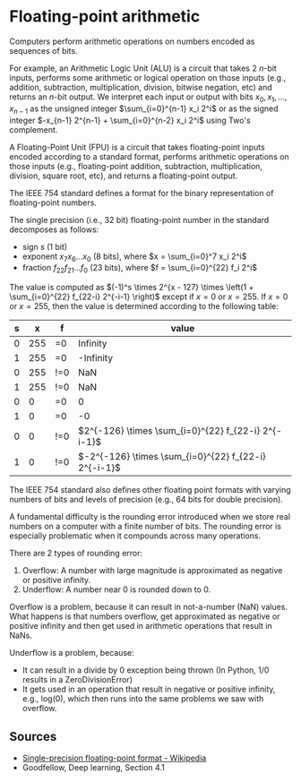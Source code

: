 # Floating-point arithmetic

Computers perform arithmetic operations on numbers encoded as sequences of bits.

For example, an Arithmetic Logic Unit (ALU) is a circuit that takes 2 $n$-bit inputs, performs some arithmetic or logical operation on those inputs (e.g., addition, subtraction, multiplication, division, bitwise negation, etc) and returns an $n$-bit output. We interpret each input or output with bits $x_0, x_1, \ldots, x_{n-1}$ as the unsigned integer $\sum_{i=0}^{n-1} x_i 2^i$ or as the signed integer $-x_{n-1} 2^{n-1} + \sum_{i=0}^{n-2} x_i 2^i$ using Two's complement.

A Floating-Point Unit (FPU) is a circuit that takes floating-point inputs encoded according to a standard format, performs arithmetic operations on those inputs (e.g., floating-point addition, subtraction, multiplication, division, square root, etc), and returns a floating-point output.

The IEEE 754 standard defines a format for the binary representation of floating-point numbers.

The single precision (i.e., 32 bit) floating-point number in the standard decomposes as follows:

* sign $s$ (1 bit)
* exponent $x_7 x_6 \dots x_0$ (8 bits), where $x = \sum_{i=0}^7 x_i 2^i$ 
* fraction $f_{22} f_{21} \dots f_0$ (23 bits), where $f = \sum_{i=0}^{22} f_i 2^i$

The value is computed as $(-1)^s \times 2^{x - 127} \times \left(1 + \sum_{i=0}^{22} f_{22-i} 2^{-i-1} \right)$ except if $x = 0$ or $x = 255$. If $x = 0$ or $x = 255$, then the value is determined according to the following table:

|s|x|f|value|
|-|-|-|-----|
|0|255|=0|Infinity|
|1|255|=0|-Infinity|
|0|255|!=0|NaN|
|1|255|!=0|NaN|
|0|0|=0|0|
|1|0|=0|-0|
|0|0|!=0|$2^{-126} \times \sum_{i=0}^{22} f_{22-i} 2^{-i-1}$|
|1|0|!=0|$-2^{-126} \times \sum_{i=0}^{22} f_{22-i} 2^{-i-1}$|

The IEEE 754 standard also defines other floating point formats with varying numbers of bits and levels of precision (e.g., 64 bits for double precision).

A fundamental difficulty is the rounding error introduced when we store real numbers on a computer with a finite number of bits. The rounding error is especially problematic when it compounds across many operations.

There are 2 types of rounding error:

1. Overflow: A number with large magnitude is approximated as negative or positive infinity.
2. Underflow: A number near 0 is rounded down to 0.

Overflow is a problem, because it can result in not-a-number  (NaN) values. What happens is that numbers overflow, get approximated as negative or positive infinity and then get used in arithmetic operations that result in NaNs.

Underflow is a problem, because:

* It can result in a divide by 0 exception being thrown (In Python, 1/0 results in a ZeroDivisionError)
* It gets used in an operation that result in negative or positive infinity, e.g., log(0), which then runs into the same problems we saw with overflow.

## Sources

* [Single-precision floating-point format - Wikipedia](https://en.wikipedia.org/wiki/Single-precision_floating-point_format)
* Goodfellow, Deep learning, Section 4.1

